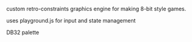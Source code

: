 custom retro-constraints graphics engine for making 8-bit style games.

uses playground.js for input and state management

DB32 palette